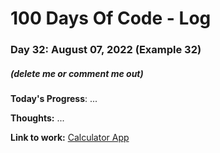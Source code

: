 # 100 Days Of Code - Log

### Day 32: August 07, 2022 (Example 32)
##### (delete me or comment me out)

**Today's Progress**: ...

**Thoughts:** ...

**Link to work:** [Calculator App](https://github.com/username/reponame)
